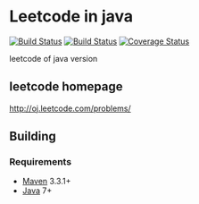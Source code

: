 # Leetcode in java

[![Build Status](https://travis-ci.org/jacktan1991/leetcode-java.svg?branch=dev-travis)](https://travis-ci.org/jacktan1991/leetcode-java)
[![Build Status](https://api.shippable.com/projects/556575c2edd7f2c052fcf92e/badge?branchName=dev-travis)](https://app.shippable.com/projects/556575c2edd7f2c052fcf92e/builds/latest)
[![Coverage Status](https://coveralls.io/repos/jacktan1991/leetcode-java/badge.svg?branch=dev-travis)](https://coveralls.io/r/jacktan1991/leetcode-java?branch=dev-travis)

leetcode of java version

## leetcode homepage
http://oj.leetcode.com/problems/

## Building

### Requirements

* [Maven](http://maven.apache.org) 3.3.1+
* [Java](http://java.sun.com/) 7+
